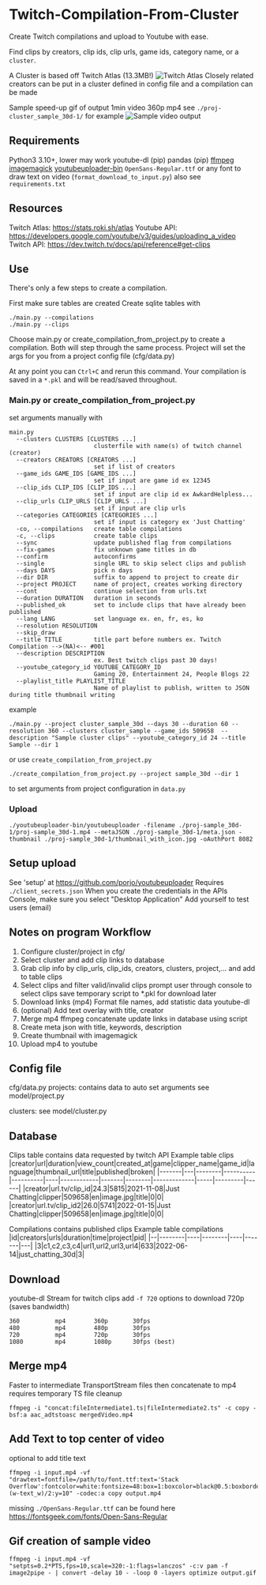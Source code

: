 # Twitch-Compilation-From-Cluster
Create Twitch compilations and upload to Youtube with ease.

Find clips by creators, clip ids, clip urls, game ids, category name, or a `cluster`.

A Cluster is based off Twitch Atlas (13.3MB!) 
![Twitch Atlas](./2022-01-atlas.png)
Closely related creators can be put in a cluster defined in config file and a compilation can be made

Sample speed-up gif of output 1min video 360p mp4
see `./proj-cluster_sample_30d-1/` for example
![Sample video output](./output.gif)

## Requirements
Python3 3.10+, lower may work
youtube-dl (pip)
pandas (pip)
[ffmpeg](https://ffmpeg.org)
[imagemagick](https://imagemagick.org)
[youtubeuploader-bin](https://github.com/porjo/youtubeuploader)
`OpenSans-Regular.ttf` or any font to draw text on video (`format_download_to_input.py`)
also see `requirements.txt`

## Resources
Twitch Atlas: https://stats.roki.sh/atlas
Youtube API: https://developers.google.com/youtube/v3/guides/uploading_a_video
Twitch API: https://dev.twitch.tv/docs/api/reference#get-clips

## Use
There's only a few steps to create a compilation.

First make sure tables are created
Create sqlite tables with
```
./main.py --compilations
./main.py --clips
```

Choose main.py or create_compilation_from_project.py to create a compilation. Both will step through the same process. Project will set the args for you from a project config file (cfg/data.py)

At any point you can `Ctrl+C` and rerun this command. Your compilation is saved in a `*.pkl` and will be read/saved throughout.

### Main.py or create_compilation_from_project.py
set arguments manually with
```
main.py
  --clusters CLUSTERS [CLUSTERS ...]
                        clusterfile with name(s) of twitch channel (creator)
  --creators CREATORS [CREATORS ...]
                        set if list of creators
  --game_ids GAME_IDS [GAME_IDS ...]
                        set if input are game id ex 12345
  --clip_ids CLIP_IDS [CLIP_IDS ...]
                        set if input are clip id ex AwkardHelpless...
  --clip_urls CLIP_URLS [CLIP_URLS ...]
                        set if input are clip urls
  --categories CATEGORIES [CATEGORIES ...]
                        set if input is category ex 'Just Chatting'
  -co, --compilations   create table compilations
  -c, --clips           create table clips
  --sync                update published flag from compilations
  --fix-games           fix unknown game titles in db
  --confirm             autoconfirms
  --single              single URL to skip select clips and publish
  --days DAYS           pick n days
  --dir DIR             suffix to append to project to create dir
  --project PROJECT     name of project, creates working directory
  --cont                continue selection from urls.txt
  --duration DURATION   duration in seconds
  --published_ok        set to include clips that have already been published
  --lang LANG           set language ex. en, fr, es, ko
  --resolution RESOLUTION
  --skip_draw
  --title TITLE         title part before numbers ex. Twitch Compilation -->(NA)<-- #001
  --description DESCRIPTION
                        ex. Best twitch clips past 30 days!
  --youtube_category_id YOUTUBE_CATEGORY_ID
                        Gaming 20, Entertainment 24, People Blogs 22
  --playlist_title PLAYLIST_TITLE
                        Name of playlist to publish, written to JSON during title thumbnail writing
```
example
```
./main.py --project cluster_sample_30d --days 30 --duration 60 --resolution 360 --clusters cluster_sample --game_ids 509658  --description "Sample cluster clips" --youtube_category_id 24 --title Sample --dir 1 
```
or use 
` create_compilation_from_project.py `
```
./create_compilation_from_project.py --project sample_30d --dir 1
```
to set arguments from project configuration in `data.py`

### Upload
```
./youtubeuploader-bin/youtubeuploader -filename ./proj-sample_30d-1/proj-sample_30d-1.mp4 --metaJSON ./proj-sample_30d-1/meta.json -thumbnail ./proj-sample_30d-1/thumbnail_with_icon.jpg -oAuthPort 8082
```
## Setup upload
See 'setup' at https://github.com/porjo/youtubeuploader
Requires
```./client_secrets.json```
When you create the credentials in the APIs Console, make sure you select "Desktop Application"
Add yourself to test users (email)

## Notes on program Workflow 
1. Configure cluster/project in cfg/
1. Select cluster and add clip links to database
1. Grab clip info by clip_urls, clip_ids, creators, clusters, project,... and add to table clips
1. Select clips and filter valid/invalid clips
    prompt user through console to select clips
    save temporary script to *.pkl for download later
1. Download links (mp4)
    Format file names, add statistic data
    youtube-dl
1. (optional) Add text overlay with title, creator
1. Merge mp4
    ffmpeg concatenate
    update links in database using script
1. Create meta json with title, keywords, description
1. Create thumbnail with imagemagick
1. Upload mp4 to youtube

## Config file
cfg/data.py
projects: 
contains data to auto set arguments
see model/project.py

clusters:
see model/cluster.py

## Database
Clips table contains data requested by twitch API
Example table clips
|creator|url|duration|view_count|created_at|game|clipper_name|game_id|language|thumbnail_url|title|published|broken|
|-------|---|--------|----------|----------|----|------------|-------|--------|-------------|-----|---------|------|
|creator|url.tv/clip_id|24.3|5815|2021-11-08|Just Chatting|clipper|509658|en|image.jpg|title|0|0|
|creator|url.tv/clip_id2|26.0|5741|2022-01-15|Just Chatting|clipper|509658|en|image.jpg|title|0|0|

Compilations contains published clips
Example table compilations
|id|creators|urls|duration|time|project|pid|
|--|--------|----|--------|----|-------|---|
|3|c1,c2,c3,c4|url1,url2,url3,url4|633|2022-06-14|just_chatting_30d|3|

    
## Download
youtube-dl
Stream for twitch clips
add `-f 720` options to download 720p (saves bandwidth)
```
360          mp4        360p       30fps
480          mp4        480p       30fps
720          mp4        720p       30fps
1080         mp4        1080p      30fps (best)
```

## Merge mp4
Faster to intermediate TransportStream files then concatenate to mp4
requires temporary TS file cleanup
```
ffmpeg -i "concat:fileIntermediate1.ts|fileIntermediate2.ts" -c copy -bsf:a aac_adtstoasc mergedVideo.mp4
```

## Add Text to top center of video
optional to add title text
```
ffmpeg -i input.mp4 -vf "drawtext=fontfile=/path/to/font.ttf:text='Stack Overflow':fontcolor=white:fontsize=48:box=1:boxcolor=black@0.5:boxborderw=5:x=(w-text_w)/2:y=10" -codec:a copy output.mp4
```
missing `./OpenSans-Regular.ttf` can be found here https://fontsgeek.com/fonts/Open-Sans-Regular

## Gif creation of sample video
```
ffmpeg -i input.mp4 -vf "setpts=0.2*PTS,fps=10,scale=320:-1:flags=lanczos" -c:v pam -f image2pipe - | convert -delay 10 - -loop 0 -layers optimize output.gif
```
